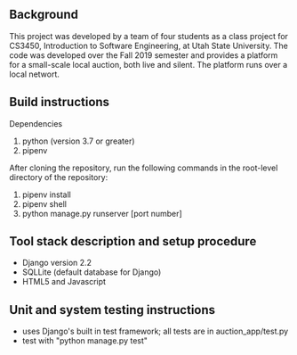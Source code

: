 ## Background
This project was developed by a team of four students as a class project for CS3450, Introduction to Software Engineering, at Utah State University. The code was developed over the Fall 2019 semester and provides a platform for a small-scale local auction, both live and silent. The platform runs over a local networt.

## Build instructions
Dependencies
1. python (version 3.7 or greater)
2. pipenv

After cloning the repository, run the following commands in the root-level directory of the repository:
1. pipenv install
2. pipenv shell
3. python manage.py runserver [port number]

## Tool stack description and setup procedure
- Django version 2.2
- SQLLite (default database for Django)
- HTML5 and Javascript
  
## Unit and system testing instructions
- uses Django's built in test framework; all tests are in auction_app/test.py
- test with "python manage.py test"
